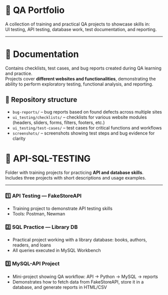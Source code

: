 # 🧪 QA Portfolio

A collection of training and practical QA projects to showcase skills in:  
UI testing, API testing, database work, test documentation, and reporting.

---

# 📝 Documentation

Contains checklists, test cases, and bug reports created during QA learning and practice.  
Projects cover **different websites and functionalities**, demonstrating the ability to perform exploratory testing, functional analysis, and reporting.

## 📂 Repository structure
- `bug-reports/` – bug reports based on found defects across multiple sites  
- `ui_testing/checklists/` – checklists for various website modules (headers, sliders, forms, filters, footers, etc.)  
- `ui_testing/test-cases/` – test cases for critical functions and workflows  
- `screenshots/` – screenshots showing test steps and bug evidence for clarity

# 🧪 API-SQL-TESTING

Folder with training projects for practicing **API and database skills**.  
Includes three projects with short descriptions and usage examples.

---

### 1️⃣ API Testing — FakeStoreAPI
- Training project to demonstrate API testing skills  
- Tools: Postman, Newman  

### 2️⃣ SQL Practice — Library DB
- Practical project working with a library database: books, authors, readers, and loans  
- All queries executed in MySQL Workbench  

### 3️⃣ MySQL-API Project
- Mini-project showing QA workflow: API → Python → MySQL → reports  
- Demonstrates how to fetch data from FakeStoreAPI, store it in a database, and generate reports in HTML/CSV  






